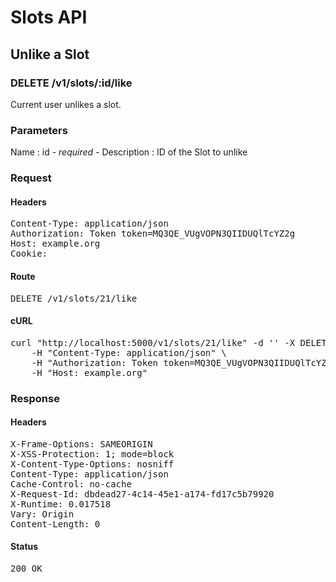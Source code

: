 # Slots API

## Unlike a Slot

### DELETE /v1/slots/:id/like

Current user unlikes a slot.

### Parameters

Name : id *- required -*
Description : ID of the Slot to unlike

### Request

#### Headers

<pre>Content-Type: application/json
Authorization: Token token=MQ3QE_VUgVOPN3QIIDUQlTcYZ2g
Host: example.org
Cookie: </pre>

#### Route

<pre>DELETE /v1/slots/21/like</pre>

#### cURL

<pre class="request">curl &quot;http://localhost:5000/v1/slots/21/like&quot; -d &#39;&#39; -X DELETE \
	-H &quot;Content-Type: application/json&quot; \
	-H &quot;Authorization: Token token=MQ3QE_VUgVOPN3QIIDUQlTcYZ2g&quot; \
	-H &quot;Host: example.org&quot;</pre>

### Response

#### Headers

<pre>X-Frame-Options: SAMEORIGIN
X-XSS-Protection: 1; mode=block
X-Content-Type-Options: nosniff
Content-Type: application/json
Cache-Control: no-cache
X-Request-Id: dbdead27-4c14-45e1-a174-fd17c5b79920
X-Runtime: 0.017518
Vary: Origin
Content-Length: 0</pre>

#### Status

<pre>200 OK</pre>

